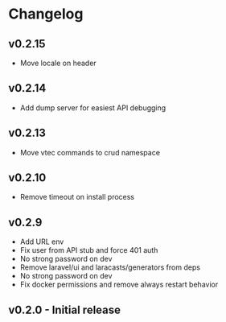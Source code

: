 # Changelog

## v0.2.15

* Move locale on header

## v0.2.14

* Add dump server for easiest API debugging

## v0.2.13

* Move vtec commands to crud namespace

## v0.2.10

* Remove timeout on install process

## v0.2.9

* Add URL env
* Fix user from API stub and force 401 auth
* No strong password on dev
* Remove laravel/ui and laracasts/generators from deps
* No strong password on dev
* Fix docker permissions and remove always restart behavior

## v0.2.0 - Initial release
